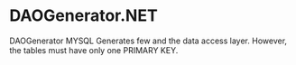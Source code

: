 # DAOGenerator.NET
DAOGenerator MYSQL
Generates few and the data access layer.
However, the tables must have only one PRIMARY KEY.
